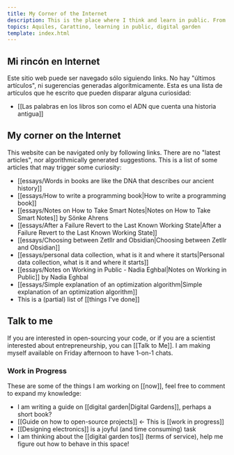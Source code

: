 ```yaml
---
title: My Corner of the Internet
description: This is the place where I think and learn in public. From science to technology and the world.
topics: Aquiles, Carattino, learning in public, digital garden
template: index.html
---
```


## Mi rincón en Internet
Este sitio web puede ser navegado sólo siguiendo links. No hay "últimos artículos", ni sugerencias generadas algorítmicamente. Esta es una lista de artículos que he escrito que pueden disparar alguna curiosidad:

- [[Las palabras en los libros son como el ADN que cuenta una historia antigua]]

## My corner on the Internet

This website can be navigated only by following links. There are no "latest articles", nor algorithmically generated suggestions.  This is a list of some articles that may trigger some curiosity:

- [[essays/Words in books are like the DNA that describes our ancient history]]
- [[essays/How to write a programming book|How to write a programming book]]
- [[essays/Notes on How to Take Smart Notes|Notes on How to Take Smart Notes]] by Sönke Ahrens
- [[essays/After a Failure Revert to the Last Known Working State|After a Failure Revert to the Last Known Working State]]
- [[essays/Choosing between Zetllr and Obsidian|Choosing between Zetllr and Obsidian]]
- [[essays/personal data collection, what is it and where it starts|Personal data collection, what is it and where it starts]]
- [[essays/Notes on Working in Public - Nadia Eghbal|Notes on Working in Public]] by Nadia Eghbal
- [[essays/Simple explanation of an optimization algorithm|Simple explanation of an optimization algorithm]]
- This is a (partial) list of [[things I've done]]

## Talk to me
If you are interested in open-sourcing your code, or if you are a scientist interested about entrepreneurship, you can [[Talk to Me]]. I am making myself available on Friday afternoon to have 1-on-1 chats. 

### Work in Progress
These are some of the things I am working on [[now]], feel free to comment to expand my knowledge:

- I am writing a guide on [[digital garden|Digital Gardens]], perhaps a short book?
- [[Guide on how to open-source projects]] <- This is [[work in progress]]
- [[Designing electronics]] is a joyful (and time consuming) task
- I am thinking about the [[digital garden tos]] (terms of service), help me figure out how to behave in this space!
